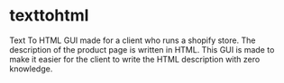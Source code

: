 # texttohtml
Text To HTML GUI made for a client who runs a shopify store. The description of the product page is written in HTML. This GUI is made to make it easier for the client to write the HTML description with zero knowledge.  
